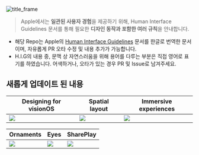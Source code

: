![title_frame](https://github.com/i-colours-u/Human-Interface-Guidelines-KR/assets/60260284/c06ab680-1f17-4923-b854-840dfc1e68d8)

> Apple에서는 **일관된 사용자 경험**을 제공하기 위해, Human Interface Guidelines 문서를 통해 필요한 **디자인 동작과 포함한 여러 규칙**을 안내합니다.

- 해당 Repo는 Apple의 [Human Interface Guidelines](https://developer.apple.com/design/human-interface-guidelines) 문서를 한글로 번역한 문서이며, 자유롭게 PR 오타 수정 및 내용 추가가 가능합니다. 
- H.I.G의 내용 중, 문맥 상 자연스러움을 위해 용어를 다루는 부분은 직접 영어로 표기를 하였습니다. 어색하거나, 오타가 있는 경우 PR 및 Issue로 남겨주세요.

## 새롭게 업데이트 된 내용

| Designing for visionOS | Spatial layout | Immersive experiences |
| ---- | ---- | ---- |
|   [![](https://i.imgur.com/2wZAL5F.png)](./Platforms/Designing-for-visionOS)   |    [![](https://i.imgur.com/FcVD32n.png)](./Foundations/Spatial-layout)  |   [![](https://i.imgur.com/ExFBY99.png)](./Foundations/Immersive_experiences)  |     

| Ornaments | Eyes | SharePlay |
| ---- | ---- | ---- |
|   [![](https://i.imgur.com/LQQ4U7P.png)](./Components/Menus-and-actions/Ornaments)   |    [![](https://i.imgur.com/mvxXPGn.png)](./Inputs/Eyes)  |   [![](https://i.imgur.com/lWTV4Nr.png)](./Technologies/SharePlay)  |     

